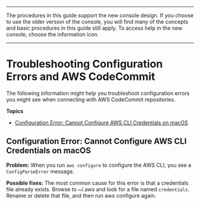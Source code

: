 --------

 The procedures in this guide support the new console design\. If you choose to use the older version of the console, you will find many of the concepts and basic procedures in this guide still apply\. To access help in the new console, choose the information icon\.

--------

# Troubleshooting Configuration Errors and AWS CodeCommit<a name="troubleshooting-cf"></a>

The following information might help you troubleshoot configuration errors you might see when connecting with AWS CodeCommit repositories\.

**Topics**
+ [Configuration Error: Cannot Configure AWS CLI Credentials on macOS](#troubleshooting-cf1)

## Configuration Error: Cannot Configure AWS CLI Credentials on macOS<a name="troubleshooting-cf1"></a>

**Problem:** When you run `aws configure` to configure the AWS CLI, you see a `ConfigParseError` message\.

**Possible fixes:** The most common cause for this error is that a credentials file already exists\. Browse to \~/\.aws and look for a file named `credentials`\. Rename or delete that file, and then run aws configure again\.